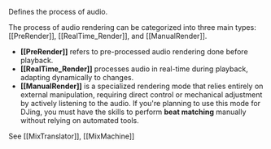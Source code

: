 Defines the process of audio.

The process of audio rendering can be categorized into three main types: [[PreRender]], [[RealTime_Render]], and [[ManualRender]].

- **[[PreRender]]** refers to pre-processed audio rendering done before playback.
- **[[RealTime_Render]]** processes audio in real-time during playback, adapting dynamically to changes.
- **[[ManualRender]]** is a specialized rendering mode that relies entirely on external manipulation, requiring direct control or mechanical adjustment by actively listening to the audio.
	If you're planning to use this mode for DJing, you must have the skills to perform **beat matching** manually without relying on automated tools.

See [[MixTranslator]], [[MixMachine]] 